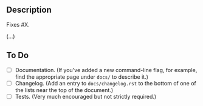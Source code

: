 ## Description

Fixes #X.  <!-- Insert issue number here if applicable. -->

(...)

## To Do

<!--
- If you believe one of below checkpoints is not required for the change you
  are submitting, cross it out and check the box nonetheless to let us know.
  For example: - [x] ~Changelog~
- Please remove the descriptive sentences in braces from the enumeration below,
  which helps to unclutter your PR description.
- Regarding the changelog, often it makes sense to add your entry only once
  reviewing is finished. That way you might prevent conflicts from other PR's in
  that file, as well as keep the chance high your description fits with what
  the latest revision of your feature/fix.
- Regarding documentation, bugfixes often don't require additions to the docs.
-->

- [ ] Documentation. (If you've added a new command-line flag, for example, find the appropriate page under `docs/` to describe it.)
- [ ] Changelog. (Add an entry to `docs/changelog.rst` to the bottom of one of the lists near the top of the document.)
- [ ] Tests. (Very much encouraged but not strictly required.)
